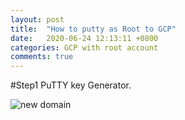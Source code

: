 ```yaml
---
layout: post
title:  "How to putty as Root to GCP"
date:   2020-06-24 12:13:11 +0800
categories: GCP with root account
comments: true
---
```


#Step1 PuTTY key Generator.

![new domain](/assets/images/puttygen.jpg)